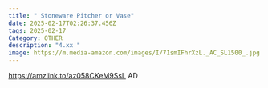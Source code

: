 ```yaml
---
title: " Stoneware Pitcher or Vase"
date: 2025-02-17T02:26:37.456Z
tags: 2025-02-17
Category: OTHER
description: "4.xx "
image: https://m.media-amazon.com/images/I/71smIFhrXzL._AC_SL1500_.jpg
---
```

https://amzlink.to/az058CKeM9SsL  AD